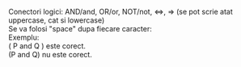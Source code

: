Conectori logici: AND/and, OR/or, NOT/not, <=>, => (se pot scrie atat uppercase, cat si lowercase) <br>
Se va folosi "space" dupa fiecare caracter:<br>
Exemplu:<br>
( P and Q ) este corect.<br>
(P and Q) nu este corect.<br>

